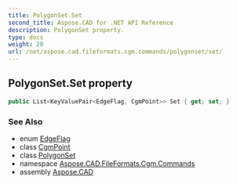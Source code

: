 ```yaml
---
title: PolygonSet.Set
second_title: Aspose.CAD for .NET API Reference
description: PolygonSet property. 
type: docs
weight: 20
url: /net/aspose.cad.fileformats.cgm.commands/polygonset/set/
---
```

## PolygonSet.Set property

```csharp
public List<KeyValuePair<EdgeFlag, CgmPoint>> Set { get; set; }
```

### See Also

* enum [EdgeFlag](../../polygonset.edgeflag/)
* class [CgmPoint](../../../aspose.cad.fileformats.cgm.classes/cgmpoint/)
* class [PolygonSet](../)
* namespace [Aspose.CAD.FileFormats.Cgm.Commands](../../polygonset/)
* assembly [Aspose.CAD](../../../)


